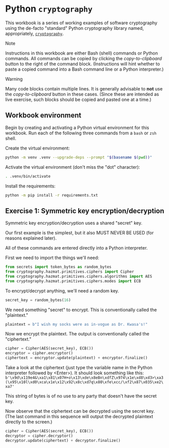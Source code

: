 # Python `cryptography`
This workbook is a series of working examples of software cryptography using the de-facto "standard" Python cryptography library named, appropriately, [`cryptography`](https://cryptography.io/ "The 'cryptography' library includes both high level recipes and low level interfaces to common cryptographic algorithms such as symmetric ciphers, message digests, and key derivation functions.").

> [!NOTE]
> Instructions in this workbook are either Bash (shell) commands or Python commands. All commands can be copied by clicking the *copy-to-clipboard* button to the right of the command block. (Instructions will hint whether to paste a copied command into a Bash command line or a Python interpreter.)

> [!WARNING]
> Many code blocks contain multiple lines. It is generally advisable to **not** use the *copy-to-clipboard* button in these cases.  (Since these are intended as live exercise, such blocks should be copied and pasted one at a time.)

## Workbook environment
Begin by creating and activating a Python virtual environment for this workbook.  Run each of the following three commands from a `bash` or `zsh` shell.

Create the virtual environment:
```bash
python -m venv .venv --upgrade-deps --prompt "$(basename $(pwd))"
```

Activate the virtual environment (don't miss the "dot" character):
```bash
. .venv/bin/activate
```

Install the requirements:
```bash
python -m pip install -r requirements.txt
```

## Exercise 1: Symmetric key encryption/decryption

Symmetric key encryption/decryption uses a shared "secret" key.

Our first example is the simplest, but it also MUST NEVER BE USED (for reasons explained later).

All of these commands are entered directly into a Python interpreter.

First we need to import the things we'll need:
```python
from secrets import token_bytes as random_bytes
from cryptography.hazmat.primitives.ciphers import Cipher
from cryptography.hazmat.primitives.ciphers.algorithms import AES
from cryptography.hazmat.primitives.ciphers.modes import ECB
```

To encrypt/decrypt anything, we'll need a random key.
```python
secret_key = random_bytes(16)
```

We need something "secret" to encrypt.  This is conventionally called the "plaintext."
```python
plaintext = b"I wish my socks were as in-vogue as Dr. Kwasa's!"
```

Now we encrypt the plaintext.  The output is conventionally called the "ciphertext."
```python
cipher = Cipher(AES(secret_key), ECB())
encryptor = cipher.encryptor()
ciphertext = encryptor.update(plaintext) + encryptor.finalize()
```

Take a look at the ciphertext (just type the variable name in the Python interpreter followed by \<Enter\>).  It should look something like this: `b'\x9d\x119e4&\xa1\x81\x07H+o\x13\xde\x8eBn\xdfZ\x974\x1e\xd8\xd3>\xa3(\x95\x10l\xd0\xca\x1e\x12\x92\x8c\xd7q\x80\xfe\xcc/\xf2\x87\x035\xe2\xa7'`

This string of bytes is of no use to any party that doesn't have the secret key.

Now observe that the ciphertext can be decrypted using the secret key.  (The last command in this sequence will output the decrypted plaintext directly to the screen.)
```python
cipher = Cipher(AES(secret_key), ECB())
decryptor = cipher.decryptor()
decryptor.update(ciphertext) + decryptor.finalize()
```


